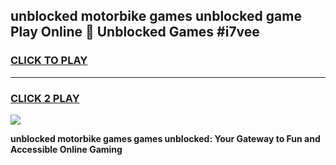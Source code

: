 
## unblocked motorbike games unblocked game Play Online 👋 Unblocked Games #i7vee
<h3>
<a href="https://premium.freeplayer.one?title=unblocked_motorbike_games&ref=21F">CLICK TO PLAY</a></h3>
<hr>

<h3>
<a href="https://premium.freeplayer.one?title=unblocked_motorbike_games&ref=21F">CLICK 2 PLAY</a>
  
</h3>

<a href="https://premium.freeplayer.one?title=unblocked_motorbike_games&ref=21F/"><img src="https://clearcache.store/games.png"></a>


**unblocked motorbike games games unblocked: Your Gateway to Fun and Accessible Online Gaming**

